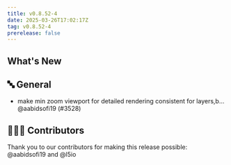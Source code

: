 ```yaml
---
title: v0.8.52-4
date: 2025-03-26T17:02:17Z
tag: v0.8.52-4
prerelease: false
---
```


## What's New
## 🔤 General
- make min zoom viewport for detailed rendering consistent for layers,b… @aabidsofi19 (#3528)

## 👨🏽‍💻 Contributors

Thank you to our contributors for making this release possible:
@aabidsofi19 and @l5io
